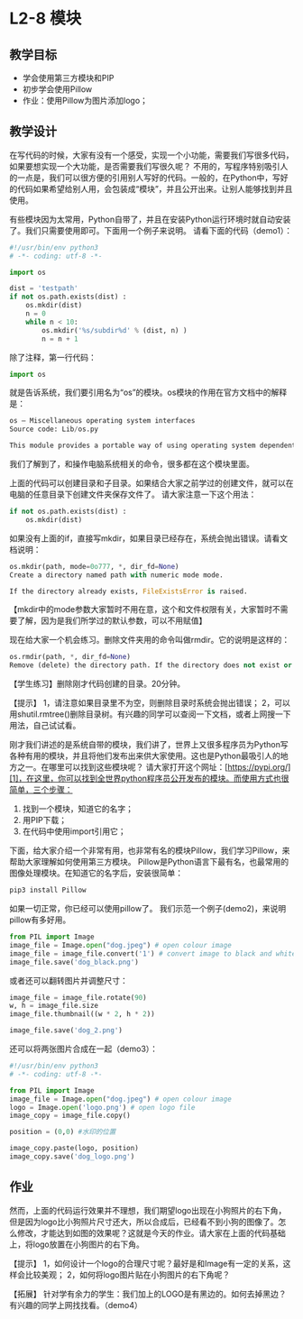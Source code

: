 # L2-8 模块

## 教学目标
- 学会使用第三方模块和PIP
- 初步学会使用Pillow
- 作业：使用Pillow为图片添加logo；


## 教学设计
在写代码的时候，大家有没有一个感受，实现一个小功能，需要我们写很多代码，如果要想实现一个大功能，是否需要我们写很久呢？
不用的，写程序特别吸引人的一点是，我们可以很方便的引用别人写好的代码。一般的，在Python中，写好的代码如果希望给别人用，会包装成“模块”，并且公开出来。让别人能够找到并且使用。

有些模块因为太常用，Python自带了，并且在安装Python运行环境时就自动安装了。我们只需要使用即可。下面用一个例子来说明。
请看下面的代码（demo1）：
```python
#!/usr/bin/env python3
# -*- coding: utf-8 -*-

import os

dist = 'testpath'
if not os.path.exists(dist) :
	os.mkdir(dist)
	n = 0
	while n < 10:
		os.mkdir('%s/subdir%d' % (dist, n) )
		n = n + 1
```

除了注释，第一行代码：
```python
import os
```
就是告诉系统，我们要引用名为“os”的模块。os模块的作用在官方文档中的解释是：
```python
os — Miscellaneous operating system interfaces
Source code: Lib/os.py

This module provides a portable way of using operating system dependent functionality. 
```
我们了解到了，和操作电脑系统相关的命令，很多都在这个模块里面。

上面的代码可以创建目录和子目录。如果结合大家之前学过的创建文件，就可以在电脑的任意目录下创建文件夹保存文件了。
请大家注意一下这个用法：
```python
if not os.path.exists(dist) :
	os.mkdir(dist)
```
如果没有上面的if，直接写mkdir，如果目录已经存在，系统会抛出错误。请看文档说明：
```python
os.mkdir(path, mode=0o777, *, dir_fd=None)
Create a directory named path with numeric mode mode.

If the directory already exists, FileExistsError is raised.
```
【mkdir中的mode参数大家暂时不用在意，这个和文件权限有关，大家暂时不需要了解，因为是我们所学过的默认参数，可以不用赋值】

现在给大家一个机会练习。删除文件夹用的命令叫做rmdir。它的说明是这样的：
```python
os.rmdir(path, *, dir_fd=None)
Remove (delete) the directory path. If the directory does not exist or is not empty, an FileNotFoundError or an OSError is raised respectively. 
```

【学生练习】删除刚才代码创建的目录。20分钟。

【提示】
1，请注意如果目录里不为空，则删除目录时系统会抛出错误；
2，可以用shutil.rmtree()删除目录树。有兴趣的同学可以查阅一下文档，或者上网搜一下用法，自己试试看。

刚才我们讲述的是系统自带的模块，我们讲了，世界上又很多程序员为Python写各种有用的模块，并且将他们发布出来供大家使用。这也是Python最吸引人的地方之一。在哪里可以找到这些模块呢？
请大家打开这个网址：[https://pypi.org/][1]，在这里，你可以找到全世界python程序员公开发布的模块。而使用方式也很简单，三个步骤：
1. 找到一个模块，知道它的名字；
2. 用PIP下载；
3. 在代码中使用import引用它；

下面，给大家介绍一个非常有用，也非常有名的模块Pillow，我们学习Pillow，来帮助大家理解如何使用第三方模块。
Pillow是Python语言下最有名，也最常用的图像处理模块。在知道它的名字后，安装很简单：
```python
pip3 install Pillow
```
如果一切正常，你已经可以使用pillow了。
我们示范一个例子(demo2)，来说明pillow有多好用。
```python
from PIL import Image
image_file = Image.open("dog.jpeg") # open colour image
image_file = image_file.convert('1') # convert image to black and white
image_file.save('dog_black.png')
```

或者还可以翻转图片并调整尺寸：
```python
image_file = image_file.rotate(90)
w, h = image_file.size
image_file.thumbnail((w * 2, h * 2))

image_file.save('dog_2.png')

```


还可以将两张图片合成在一起（demo3）：
```python
#!/usr/bin/env python3
# -*- coding: utf-8 -*-

from PIL import Image
image_file = Image.open("dog.jpeg") # open colour image
logo = Image.open('logo.png') # open logo file
image_copy = image_file.copy()

position = (0,0) #水印的位置

image_copy.paste(logo, position) 
image_copy.save('dog_logo.png')

```



## 作业
然而，上面的代码运行效果并不理想，我们期望logo出现在小狗照片的右下角，但是因为logo比小狗照片尺寸还大，所以合成后，已经看不到小狗的图像了。怎么修改，才能达到如图的效果呢？这就是今天的作业。请大家在上面的代码基础上，将logo放置在小狗图片的右下角。

【提示】
1，如何设计一个logo的合理尺寸呢？最好是和Image有一定的关系，这样会比较美观；
2，如何将logo图片贴在小狗图片的右下角呢？

【拓展】
针对学有余力的学生：我们加上的LOGO是有黑边的。如何去掉黑边？有兴趣的同学上网找找看。（demo4）

[1]:	https://pypi.org/